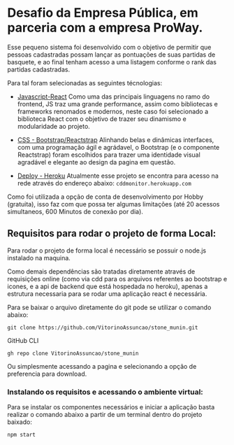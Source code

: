# Desafio da Empresa Pública, em parceria com a empresa ProWay.

Esse pequeno sistema foi desenvolvido com o objetivo de permitir que pessoas cadastradas possam lançar as pontuações de suas partidas de basquete, e ao final tenham acesso a uma listagem conforme o rank das partidas cadastradas.

Para tal foram selecionadas as seguintes técnologias:

* [Javascript-React](https://pt-br.reactjs.org) Como uma das principais linguagens no ramo do frontend, JS traz uma grande performance, assim como bibliotecas e frameworks renomados e modernos, neste caso foi selecionado a biblioteca React com o objetivo de trazer seu dinamismo e modularidade ao projeto.

* [CSS - Bootstrap/Reactstrap](https://getbootstrap.com) Alinhando belas e dinâmicas interfaces, com uma programação ágil e agrádavel, o Bootstrap (e o componente Reactstrap) foram escolhidos para trazer uma identidade visual agradável e elegante ao design da pagina em questão.

* [Deploy - Heroku](heroku.com) Atualmente esse projeto se encontra para acesso na rede através do endereço abaixo:
 ```cddmonitor.herokuapp.com```

Como foi utilizada a opção de conta de desenvolvimento por Hobby (gratuita), isso faz com que possa ter algumas limitações (até 20 acessos simultaneos, 600 Minutos de conexão por dia).

## Requisitos para rodar o projeto de forma Local:

Para rodar o projeto de forma local é necessário se possuir o node.js instalado na maquina.

Como demais dependências são tratadas diretamente através de requisições online (como via cdd para os arquivos referentes ao bootstrap e icones, e a api de backend que está hospedada no heroku), apenas a estrutura necessaria para se rodar uma aplicação react é necessária.

Para se baixar o arquivo diretamente do git pode se utilizar o comando abaixo:

 ``` git clone https://github.com/VitorinoAssuncao/stone_munin.git ```

GitHub CLI
 
 ``` gh repo clone VitorinoAssuncao/stone_munin ```

Ou simplesmente acessando  a pagina e selecionando a opção de preferencia para download.

### Instalando os requisitos e acessando o ambiente virtual:


Para se instalar os componentes necessários e iniciar a aplicação basta realizar o comando abaixo a partir de um terminal dentro do projeto baixado:

 ```npm start```
